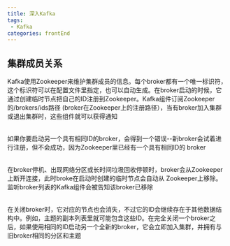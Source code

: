 ```yaml
---
title: 深入Kafka
tags: 
 - Kafka
categories: frontEnd
---
```


## 集群成员关系
Kafka使用Zookeeper来维护集群成员的信息。每个broker都有一个唯一标识符，这个标识符可以在配置文件里指定，也可以自动生成。在broker启动的时候，它通过创建临时节点把自己的ID注册到Zookeeper。Kafka组件订阅Zookeeper的/brokers/ids路径 (broker在Zookeeper上的注册路径），当有broker加入集群或退出集群时，这些组件就可以获得通知

&emsp;  
如果你要启动另一个具有相同ID的broker，会得到一个错误--新broker会试着进行注册，但不会成功，因为Zookeeper里已经有一个具有相同ID的 broker

&emsp;  
在broker停机、出现网络分区或长时间垃圾回收停顿时，broker会从Zookeeper上断开连接，此时broke在启动时创建的临时节点会自动从 Zookeeper上移除。监听broker列表的Kafka组件会被告知该broker已移除

&emsp;  
在关闭broker时，它对应的节点也会消失，不过它的ID会继续存在于其他数据结构中。例如，主题的副本列表里就可能包含这些ID。在完全关闭一个broker之后，如果使用相同的ID启动另一个全新的broker，它会立即加入集群，并拥有与旧broker相同的分区和主题

